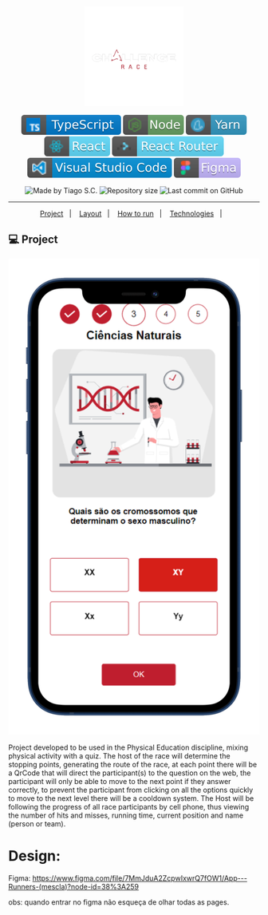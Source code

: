 
<div align="center">
    <img src=".github\ChallengeRace__3_-removebg-preview.png" width="200px"/>
</div>


<p align="center">
<img alt="badge typescript" src=".github\badge-typescript.svg">
<img alt="badge node" src=".github\badge-node.svg">
<img alt="badge yarn" src=".github\yarn.svg">
<img alt="badge react" src=".github\badge-react.svg">
<img alt="badge react router" src=".github\badge-router.svg">
<img alt="badge vscode" src=".github\badge-visual_studio_code.svg">
<img alt="badge figma" src=".github\figma.svg">
</p>

<p align="center">
<img alt="Made by Tiago S.C." src="https://img.shields.io/badge/made%20by-Tiago%20S.C.-%20?color=6942c3">
<img alt="Repository size" src="https://img.shields.io/github/repo-size/Tiago-Silverio-da-Costa/Web_Mobile_Corrida?color=6942c3">
<img alt="Last commit on GitHub" src="https://img.shields.io/github/last-commit/Tiago-Silverio-da-Costa/Web_Mobile_Corrida?color=6942c3">
</p>

---

<p align="center">
  <a href="#-project">Project</a>&nbsp;&nbsp;&nbsp;|&nbsp;&nbsp;&nbsp;
  <a href="#-layout">Layout</a>&nbsp;&nbsp;&nbsp;|&nbsp;&nbsp;&nbsp;
  <a href="#-howtorun">How to run</a>&nbsp;&nbsp;&nbsp;|&nbsp;&nbsp;&nbsp;
  <a href="#-technologies">Technologies</a>&nbsp;&nbsp;&nbsp;|&nbsp;&nbsp;&nbsp;
</p>



## 💻 Project

<div align="center">
    <img src=".github\quiz.png" width="600px"/>
</div>

Project developed to be used in the Physical Education discipline, mixing physical activity with a quiz. The host of the race will determine the stopping points, generating the route of the race, at each point there will be a QrCode that will direct the participant(s) to the question on the web,
the participant will only be able to move to the next point if they answer correctly, to prevent the participant from clicking on all the options quickly to move to the next level there will be a cooldown system. The Host will be following the progress of all race participants by cell phone,
thus viewing the number of hits and misses, running time, current position and name (person or team).

# Design:

Figma: https://www.figma.com/file/7MmJduA2ZcpwIxwrQ7fOW1/App---Runners-(mescla)?node-id=38%3A259

obs: quando entrar no figma não esqueça de olhar todas as pages.
